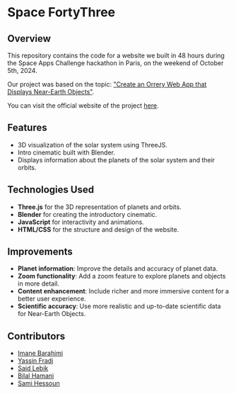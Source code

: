 # Space FortyThree

## Overview
This repository contains the code for a website we built in 48 hours during the Space Apps Challenge hackathon in Paris, on the weekend of October 5th, 2024.

Our project was based on the topic: ["Create an Orrery Web App that Displays Near-Earth Objects"](https://www.spaceappschallenge.org/nasa-space-apps-2024/challenges/create-an-orrery-web-app-that-displays-near-earth-objects/).

You can visit the official website of the project [here](https://imane-21.github.io/Space-FortyThree/).

## Features
- 3D visualization of the solar system using ThreeJS.
- Intro cinematic built with Blender.
- Displays information about the planets of the solar system and their orbits.

## Technologies Used
- **Three.js** for the 3D representation of planets and orbits.
- **Blender** for creating the introductory cinematic.
- **JavaScript** for interactivity and animations.
- **HTML/CSS** for the structure and design of the website.

## Improvements
- **Planet information**: Improve the details and accuracy of planet data.
- **Zoom functionality**: Add a zoom feature to explore planets and objects in more detail.
- **Content enhancement**: Include richer and more immersive content for a better user experience.
- **Scientific accuracy**: Use more realistic and up-to-date scientific data for Near-Earth Objects.





## Contributors
- [Imane Barahimi](https://github.com/imane-21)
- [Yassin Fradj](https://github.com/yassn0)
- [Said Lebik](https://github.com/slkrt111)
- [Bilal Hamani](https://github.com/Bilscript)
- [Sami Hessoun]()
